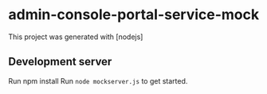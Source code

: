 # admin-console-portal-service-mock

This project was generated with [nodejs]

## Development server

Run npm install
Run `node mockserver.js` to get started.


